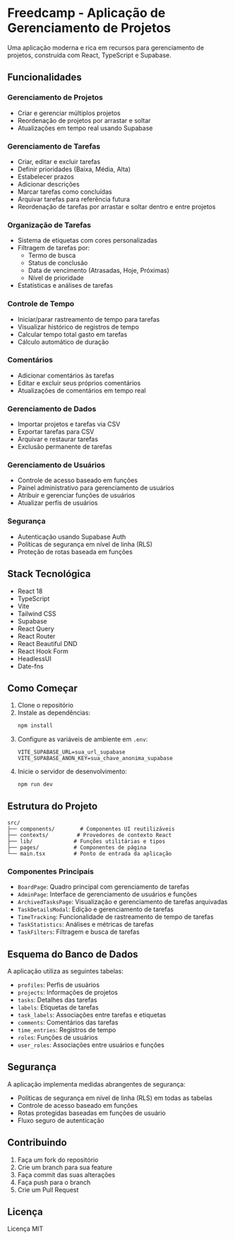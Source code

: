 # Freedcamp - Aplicação de Gerenciamento de Projetos

Uma aplicação moderna e rica em recursos para gerenciamento de projetos, construída com React, TypeScript e Supabase.

## Funcionalidades

### Gerenciamento de Projetos
- Criar e gerenciar múltiplos projetos
- Reordenação de projetos por arrastar e soltar
- Atualizações em tempo real usando Supabase

### Gerenciamento de Tarefas
- Criar, editar e excluir tarefas
- Definir prioridades (Baixa, Média, Alta)
- Estabelecer prazos
- Adicionar descrições
- Marcar tarefas como concluídas
- Arquivar tarefas para referência futura
- Reordenação de tarefas por arrastar e soltar dentro e entre projetos

### Organização de Tarefas
- Sistema de etiquetas com cores personalizadas
- Filtragem de tarefas por:
  - Termo de busca
  - Status de conclusão
  - Data de vencimento (Atrasadas, Hoje, Próximas)
  - Nível de prioridade
- Estatísticas e análises de tarefas

### Controle de Tempo
- Iniciar/parar rastreamento de tempo para tarefas
- Visualizar histórico de registros de tempo
- Calcular tempo total gasto em tarefas
- Cálculo automático de duração

### Comentários
- Adicionar comentários às tarefas
- Editar e excluir seus próprios comentários
- Atualizações de comentários em tempo real

### Gerenciamento de Dados
- Importar projetos e tarefas via CSV
- Exportar tarefas para CSV
- Arquivar e restaurar tarefas
- Exclusão permanente de tarefas

### Gerenciamento de Usuários
- Controle de acesso baseado em funções
- Painel administrativo para gerenciamento de usuários
- Atribuir e gerenciar funções de usuários
- Atualizar perfis de usuários

### Segurança
- Autenticação usando Supabase Auth
- Políticas de segurança em nível de linha (RLS)
- Proteção de rotas baseada em funções

## Stack Tecnológica

- React 18
- TypeScript
- Vite
- Tailwind CSS
- Supabase
- React Query
- React Router
- React Beautiful DND
- React Hook Form
- HeadlessUI
- Date-fns

## Como Começar

1. Clone o repositório
2. Instale as dependências:
   ```bash
   npm install
   ```
3. Configure as variáveis de ambiente em `.env`:
   ```
   VITE_SUPABASE_URL=sua_url_supabase
   VITE_SUPABASE_ANON_KEY=sua_chave_anonima_supabase
   ```
4. Inicie o servidor de desenvolvimento:
   ```bash
   npm run dev
   ```

## Estrutura do Projeto

```
src/
├── components/        # Componentes UI reutilizáveis
├── contexts/         # Provedores de contexto React
├── lib/             # Funções utilitárias e tipos
├── pages/           # Componentes de página
└── main.tsx         # Ponto de entrada da aplicação
```

### Componentes Principais

- `BoardPage`: Quadro principal com gerenciamento de tarefas
- `AdminPage`: Interface de gerenciamento de usuários e funções
- `ArchivedTasksPage`: Visualização e gerenciamento de tarefas arquivadas
- `TaskDetailsModal`: Edição e gerenciamento de tarefas
- `TimeTracking`: Funcionalidade de rastreamento de tempo de tarefas
- `TaskStatistics`: Análises e métricas de tarefas
- `TaskFilters`: Filtragem e busca de tarefas

## Esquema do Banco de Dados

A aplicação utiliza as seguintes tabelas:

- `profiles`: Perfis de usuários
- `projects`: Informações de projetos
- `tasks`: Detalhes das tarefas
- `labels`: Etiquetas de tarefas
- `task_labels`: Associações entre tarefas e etiquetas
- `comments`: Comentários das tarefas
- `time_entries`: Registros de tempo
- `roles`: Funções de usuários
- `user_roles`: Associações entre usuários e funções

## Segurança

A aplicação implementa medidas abrangentes de segurança:

- Políticas de segurança em nível de linha (RLS) em todas as tabelas
- Controle de acesso baseado em funções
- Rotas protegidas baseadas em funções de usuário
- Fluxo seguro de autenticação

## Contribuindo

1. Faça um fork do repositório
2. Crie um branch para sua feature
3. Faça commit das suas alterações
4. Faça push para o branch
5. Crie um Pull Request

## Licença

Licença MIT